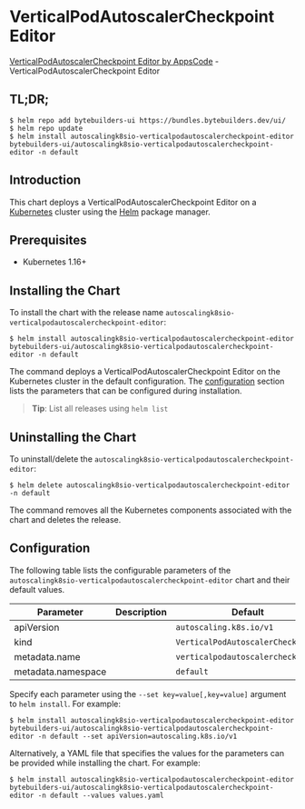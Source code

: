 # VerticalPodAutoscalerCheckpoint Editor

[VerticalPodAutoscalerCheckpoint Editor by AppsCode](https://byte.builders) - VerticalPodAutoscalerCheckpoint Editor

## TL;DR;

```console
$ helm repo add bytebuilders-ui https://bundles.bytebuilders.dev/ui/
$ helm repo update
$ helm install autoscalingk8sio-verticalpodautoscalercheckpoint-editor bytebuilders-ui/autoscalingk8sio-verticalpodautoscalercheckpoint-editor -n default
```

## Introduction

This chart deploys a VerticalPodAutoscalerCheckpoint Editor on a [Kubernetes](http://kubernetes.io) cluster using the [Helm](https://helm.sh) package manager.

## Prerequisites

- Kubernetes 1.16+

## Installing the Chart

To install the chart with the release name `autoscalingk8sio-verticalpodautoscalercheckpoint-editor`:

```console
$ helm install autoscalingk8sio-verticalpodautoscalercheckpoint-editor bytebuilders-ui/autoscalingk8sio-verticalpodautoscalercheckpoint-editor -n default
```

The command deploys a VerticalPodAutoscalerCheckpoint Editor on the Kubernetes cluster in the default configuration. The [configuration](#configuration) section lists the parameters that can be configured during installation.

> **Tip**: List all releases using `helm list`

## Uninstalling the Chart

To uninstall/delete the `autoscalingk8sio-verticalpodautoscalercheckpoint-editor`:

```console
$ helm delete autoscalingk8sio-verticalpodautoscalercheckpoint-editor -n default
```

The command removes all the Kubernetes components associated with the chart and deletes the release.

## Configuration

The following table lists the configurable parameters of the `autoscalingk8sio-verticalpodautoscalercheckpoint-editor` chart and their default values.

|     Parameter      | Description |              Default              |
|--------------------|-------------|-----------------------------------|
| apiVersion         |             | `autoscaling.k8s.io/v1`           |
| kind               |             | `VerticalPodAutoscalerCheckpoint` |
| metadata.name      |             | `verticalpodautoscalercheckpoint` |
| metadata.namespace |             | `default`                         |


Specify each parameter using the `--set key=value[,key=value]` argument to `helm install`. For example:

```console
$ helm install autoscalingk8sio-verticalpodautoscalercheckpoint-editor bytebuilders-ui/autoscalingk8sio-verticalpodautoscalercheckpoint-editor -n default --set apiVersion=autoscaling.k8s.io/v1
```

Alternatively, a YAML file that specifies the values for the parameters can be provided while
installing the chart. For example:

```console
$ helm install autoscalingk8sio-verticalpodautoscalercheckpoint-editor bytebuilders-ui/autoscalingk8sio-verticalpodautoscalercheckpoint-editor -n default --values values.yaml
```
